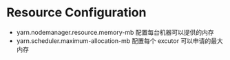 # Resource Configuration

* yarn.nodemanager.resource.memory-mb
    配置每台机器可以提供的内存
* yarn.scheduler.maximum-allocation-mb
    配置每个 excutor 可以申请的最大内存